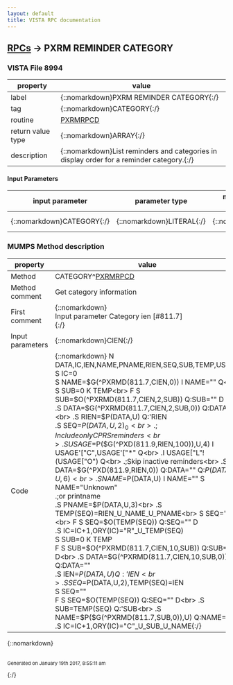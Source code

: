 ```yaml
---
layout: default
title: VISTA RPC documentation
---
```




## [RPCs](TableOfContent.md) &#8594; PXRM REMINDER CATEGORY 



### VISTA File 8994 


 property | value 
--- | --- 
 label | {::nomarkdown}PXRM REMINDER CATEGORY{:/}
 tag | {::nomarkdown}CATEGORY{:/}
 routine | [PXRMRPCD](http://code.osehra.org/dox/Routine_PXRMRPCD_source.html)
 return value type | {::nomarkdown}ARRAY{:/}
 description | {::nomarkdown}List reminders and categories in display order for a reminder category.{:/}

#### Input Parameters

| input parameter | parameter type | maximum data length | required | description | 
| --- | --- | --- | --- | --- | 
| {::nomarkdown}CATEGORY{:/} | {::nomarkdown}LITERAL{:/} | {::nomarkdown}16{:/} | {::nomarkdown}true{:/} | {::nomarkdown}Category ien [#811.7]{:/} | 


### MUMPS Method description

 property | value 
 --- | --- 
 Method | CATEGORY^[PXRMRPCD](http://code.osehra.org/dox/Routine_PXRMRPCD_source.html)
 Method comment | Get category information
 First comment | {::nomarkdown}<br/> Input parameter Category ien [#811.7]<br/>{:/}
 Input parameters | {::nomarkdown}CIEN{:/}
 Code | {::nomarkdown}  N DATA,IC,IEN,NAME,PNAME,RIEN,SEQ,SUB,TEMP,USAGE<br> S IC=0<br> S NAME=$G(^PXRMD(811.7,CIEN,0)) I NAME="" Q<br> S SUB=0 K TEMP<br> F  S SUB=$O(^PXRMD(811.7,CIEN,2,SUB)) Q:SUB=""  D<br> .S DATA=$G(^PXRMD(811.7,CIEN,2,SUB,0)) Q:DATA=""<br> .S RIEN=$P(DATA,U) Q:'RIEN<br> .S SEQ=$P(DATA,U,2)_0<br> .;Include only CPRS reminders<br> .S USAGE=$P($G(^PXD(811.9,RIEN,100)),U,4) I USAGE'["C",USAGE'["*" Q<br> .I USAGE["L"!(USAGE["O") Q<br> .;Skip inactive reminders<br> .S DATA=$G(^PXD(811.9,RIEN,0)) Q:DATA=""  Q:$P(DATA,U,6)<br> .S NAME=$P(DATA,U) I NAME="" S NAME="Unknown"<br> .;or printname<br> .S PNAME=$P(DATA,U,3)<br> .S TEMP(SEQ)=RIEN_U_NAME_U_PNAME<br> S SEQ=""<br> F  S SEQ=$O(TEMP(SEQ)) Q:SEQ=""  D<br> .S IC=IC+1,ORY(IC)="R"_U_TEMP(SEQ)<br> S SUB=0 K TEMP<br> F  S SUB=$O(^PXRMD(811.7,CIEN,10,SUB)) Q:SUB=""  D<br> .S DATA=$G(^PXRMD(811.7,CIEN,10,SUB,0)) Q:DATA=""<br> .S IEN=$P(DATA,U) Q:'IEN<br> .S SEQ=$P(DATA,U,2),TEMP(SEQ)=IEN<br> S SEQ=""<br> F  S SEQ=$O(TEMP(SEQ)) Q:SEQ=""  D<br> .S SUB=TEMP(SEQ) Q:'SUB<br> .S NAME=$P($G(^PXRMD(811.7,SUB,0)),U) Q:NAME=""<br> .S IC=IC+1,ORY(IC)="C"_U_SUB_U_NAME{:/}

{::nomarkdown} <br/><br/><p style="font-size: 11px">Generated on January 19th 2017, 8:55:11 am</p>{:/}